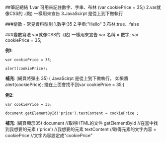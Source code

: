 ##筆記總結
1.var 可用來記住數字、字串、布林
(var cookiePrice = 35;)
2.var就像CSS的 .(點) 一樣用來宣告
3.JavaScirpt 是從上到下做執行


###變數 - 常見資料型別
1.數字:35
2.字串:"Hello"
3.布林:true、false

###變數寫法
var就像CSS的 .(點) 一樣用來宣告
var 名稱 = 數字;
var cookiePrice = 35;

**例1**:
```
var cookiePrice = 35;

alert(cookiePrice);
```
**補充**:
(網頁將彈出 35)
( JavaScirpt 是從上到下做執行，
如果將 alert(cookiePrice); 擺在上面會找不到var cookiePrice = 35;)

**例2**:
```
var cookiePrice = 35;

document.getElementById('price').textContent = cookiePrice ;
```
**補充**:
(網頁顯示35)
document //取得HTML的文件
getElementById //在當中找到我想要的元素
('price') //我想要的元素
textContent //取得元素的文字內容
= cookiePrice //文字內容設定成"cookiePrice"
